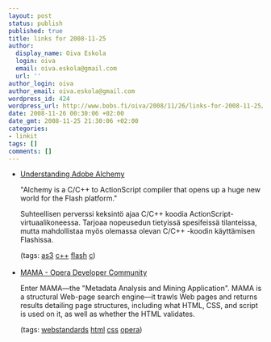 ```yaml
---
layout: post
status: publish
published: true
title: links for 2008-11-25
author:
  display_name: Oiva Eskola
  login: oiva
  email: oiva.eskola@gmail.com
  url: ''
author_login: oiva
author_email: oiva.eskola@gmail.com
wordpress_id: 424
wordpress_url: http://www.bobs.fi/oiva/2008/11/26/links-for-2008-11-25/
date: 2008-11-26 00:30:06 +02:00
date_gmt: 2008-11-25 21:30:06 +02:00
categories:
- linkit
tags: []
comments: []
---
```

<ul class="delicious">
<li>
<div class="delicious-link"><a href="http://www.automatastudios.com/2008/11/21/understanding-adobe-alchemy/">Understanding Adobe Alchemy</a></div></p>
<div class="delicious-extended">"Alchemy is a C/C++ to ActionScript compiler that opens up a huge new world for the Flash platform."</p>
<p>Suhteellisen perverssi keksintö ajaa C/C++ koodia ActionScript-virtuaalikoneessa. Tarjoaa nopeusedun tietyissä spesifeissä tilanteissa, mutta mahdollistaa myös olemassa olevan C/C++ -koodin käyttämisen Flashissa.</div></p>
<div class="delicious-tags">(tags: <a href="http://delicious.com/oiva/as3">as3</a> <a href="http://delicious.com/oiva/c%2B%2B">c++</a> <a href="http://delicious.com/oiva/flash">flash</a> <a href="http://delicious.com/oiva/c">c</a>)</div><br />
            </li>
<li>
<div class="delicious-link"><a href="http://dev.opera.com/articles/view/mama/">MAMA - Opera Developer Community</a></div></p>
<div class="delicious-extended">Enter MAMA&mdash;the "Metadata Analysis and Mining Application". MAMA is a structural Web-page search engine&mdash;it trawls Web pages and returns results detailing page structures, including what HTML, CSS, and script is used on it, as well as whether the HTML validates.</div></p>
<div class="delicious-tags">(tags: <a href="http://delicious.com/oiva/webstandards">webstandards</a> <a href="http://delicious.com/oiva/html">html</a> <a href="http://delicious.com/oiva/css">css</a> <a href="http://delicious.com/oiva/opera">opera</a>)</div><br />
            </li></ul>
